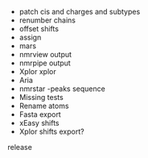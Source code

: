 * patch cis and charges and subtypes 
* renumber chains
* offset shifts
* assign
* mars
* nmrview output
* nmrpipe output
* Xplor xplor
* Aria
* nmrstar -peaks sequence
* Missing tests
* Rename atoms
* Fasta export
* xEasy shifts
* Xplor shifts export?

release